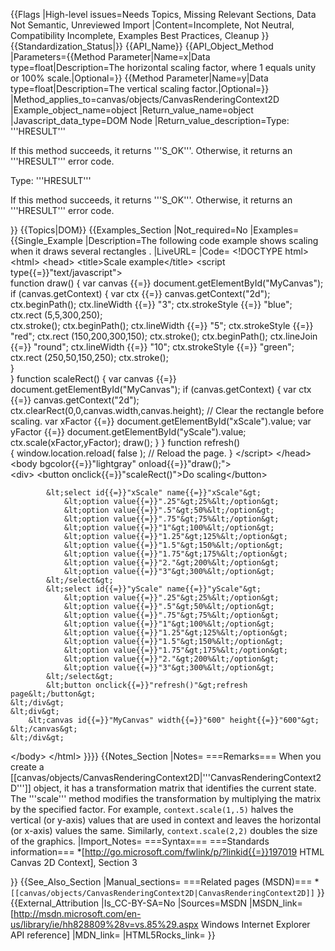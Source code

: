 {{Flags
|High-level issues=Needs Topics, Missing Relevant Sections, Data Not Semantic, Unreviewed Import
|Content=Incomplete, Not Neutral, Compatibility Incomplete, Examples Best Practices, Cleanup
}}
{{Standardization_Status|}}
{{API_Name}}
{{API_Object_Method
|Parameters={{Method Parameter|Name=x|Data type=float|Description=The horizontal scaling factor, where 1 equals unity or 100% scale.|Optional=}}
{{Method Parameter|Name=y|Data type=float|Description=The vertical scaling factor.|Optional=}}
|Method_applies_to=canvas/objects/CanvasRenderingContext2D
|Example_object_name=object
|Return_value_name=object
|Javascript_data_type=DOM Node
|Return_value_description=Type: '''HRESULT'''

If this method succeeds, it returns '''S_OK'''. Otherwise, it returns an '''HRESULT''' error code.

Type: '''HRESULT'''

If this method succeeds, it returns '''S_OK'''. Otherwise, it returns an '''HRESULT''' error code.


}}
{{Topics|DOM}}
{{Examples_Section
|Not_required=No
|Examples={{Single_Example
|Description=The following  code example shows scaling when it draws several rectangles .
|LiveURL=
|Code=
&lt;!DOCTYPE html&gt; &lt;html&gt;
&lt;head&gt;
    &lt;title&gt;Scale example&lt;/title&gt;
  &lt;script type{{=}}"text/javascript"&gt;    
function draw()
{
  var canvas {{=}} document.getElementById("MyCanvas");
 	if (canvas.getContext) 
    {
 	  var ctx {{=}} canvas.getContext("2d");   
      ctx.beginPath();
      ctx.lineWidth {{=}} "3";
      ctx.strokeStyle {{=}} "blue";
      ctx.rect (5,5,300,250);  
      ctx.stroke();
      ctx.beginPath();
      ctx.lineWidth {{=}} "5";
      ctx.strokeStyle {{=}} "red";
      ctx.rect (150,200,300,150);
      ctx.stroke();
      ctx.beginPath();
      ctx.lineJoin {{=}} "round";
      ctx.lineWidth {{=}} "10";
      ctx.strokeStyle {{=}} "green";
      ctx.rect (250,50,150,250);
      ctx.stroke();     
    }      
}
function scaleRect()
{
    var canvas {{=}} document.getElementById("MyCanvas");
 	if (canvas.getContext) 
    {
 	  var ctx {{=}} canvas.getContext("2d");
      ctx.clearRect(0,0,canvas.width,canvas.height);    // Clear the rectangle before scaling.
      var xFactor {{=}} document.getElementById("xScale").value;
      var yFactor {{=}} document.getElementById("yScale").value;     
      ctx.scale(xFactor,yFactor);
      draw();
    }
}
function refresh()                 
   {
    window.location.reload( false );           // Reload the page.
   }
  &lt;/script&gt;
&lt;/head&gt;
&lt;body bgcolor{{=}}"lightgray" onload{{=}}"draw();"&gt;   
        &lt;div&gt;
            &lt;button onclick{{=}}"scaleRect()"&gt;Do scaling&lt;/button&gt;
                  
            &lt;select id{{=}}"xScale" name{{=}}"xScale"&gt;
                &lt;option value{{=}}".25"&gt;25%&lt;/option&gt;
                &lt;option value{{=}}".5"&gt;50%&lt;/option&gt;
                &lt;option value{{=}}".75"&gt;75%&lt;/option&gt;
                &lt;option value{{=}}"1"&gt;100%&lt;/option&gt;
                &lt;option value{{=}}"1.25"&gt;125%&lt;/option&gt;
                &lt;option value{{=}}"1.5"&gt;150%&lt;/option&gt;
                &lt;option value{{=}}"1.75"&gt;175%&lt;/option&gt;
                &lt;option value{{=}}"2."&gt;200%&lt;/option&gt;
                &lt;option value{{=}}"3"&gt;300%&lt;/option&gt;
            &lt;/select&gt;
            &lt;select id{{=}}"yScale" name{{=}}"yScale"&gt;
                &lt;option value{{=}}".25"&gt;25%&lt;/option&gt;
                &lt;option value{{=}}".5"&gt;50%&lt;/option&gt;
                &lt;option value{{=}}".75"&gt;75%&lt;/option&gt;
                &lt;option value{{=}}"1"&gt;100%&lt;/option&gt;        
                &lt;option value{{=}}"1.25"&gt;125%&lt;/option&gt;
                &lt;option value{{=}}"1.5"&gt;150%&lt;/option&gt;
                &lt;option value{{=}}"1.75"&gt;175%&lt;/option&gt;
                &lt;option value{{=}}"2."&gt;200%&lt;/option&gt;
                &lt;option value{{=}}"3"&gt;300%&lt;/option&gt;
            &lt;/select&gt;                
            &lt;button onclick{{=}}"refresh()"&gt;refresh page&lt;/button&gt;
    &lt;/div&gt;        
    &lt;div&gt;
	    &lt;canvas id{{=}}"MyCanvas" width{{=}}"600" height{{=}}"600"&gt; &lt;/canvas&gt; 
    &lt;/div&gt;
&lt;/body&gt;
&lt;/html&gt;
}}}}
{{Notes_Section
|Notes=
===Remarks===
When  you create a [[canvas/objects/CanvasRenderingContext2D|'''CanvasRenderingContext2D''']]  object, it has a transformation matrix that identifies the current state.  The '''scale''' method  modifies the transformation by multiplying the matrix by the  specified  factor. For example, <code>context.scale(1,.5)</code> halves the vertical (or y-axis) values  that are used in context and  leaves  the horizontal (or x-axis) values the same. Similarly, <code>context.scale(2,2)</code>  doubles  the size of the graphics.
|Import_Notes=
===Syntax===
===Standards information===
*[http://go.microsoft.com/fwlink/p/?linkid{{=}}197019 HTML Canvas 2D Context], Section 3


}}
{{See_Also_Section
|Manual_sections=
===Related pages (MSDN)===
*<code>[[canvas/objects/CanvasRenderingContext2D|CanvasRenderingContext2D]]</code>
}}
{{External_Attribution
|Is_CC-BY-SA=No
|Sources=MSDN
|MSDN_link=[http://msdn.microsoft.com/en-us/library/ie/hh828809%28v=vs.85%29.aspx Windows Internet Explorer API reference]
|MDN_link=
|HTML5Rocks_link=
}}